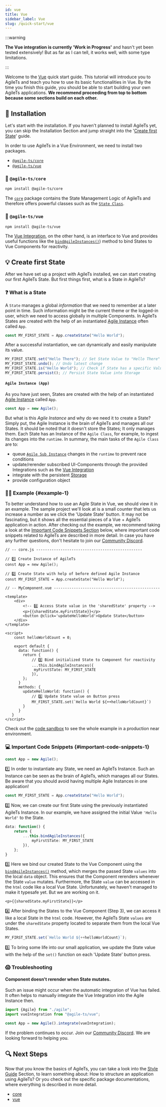 ```yaml
---
id: vue
title: Vue
sidebar_label: Vue
slug: /quick-start/vue
---
```


:::warning

**The Vue integration is currently 'Work in Progress'**
and hasn't yet been tested extensively! 
But as far as I can tell, it works well, with some type limitations.

:::

Welcome to the [Vue](https://vuejs.org/) quick start guide. This tutorial will introduce you to AgileTs
and teach you how to use its basic functionalities in Vue.
By the time you finish this guide, you should be able to start building your own AgileTs applications.
**We recommend proceeding from top to bottom because some sections build on each other.**

## 🔽 Installation

Let's start with the installation. If you haven't planned to install AgileTs yet,
you can skip the Installation Section and jump straight into the '[Create first State](#-create-first-state)' guide.

In order to use AgileTs in a Vue Environment, we need to install two packages.
- [`@agile-ts/core`](#-agile-tscore)
- [`@agile-ts/vue`](#-agile-tsvue)

### 📁 `@agile-ts/core`

```bash npm2yarn
npm install @agile-ts/core 
```
The [`core`](../packages/core/Introduction.md) package contains the State Management Logic of AgileTs
and therefore offers powerful classes such as the [`State Class`](../packages/core/features/state/Introduction.md).

### 📂 `@agile-ts/vue`

```bash npm2yarn
npm install @agile-ts/vue 
```
The [Vue Integration](../packages/vue/Introduction.md), on the other hand, is an interface to Vue and provides useful functions
like the [`bindAgileInstances()`](../packages/vue/Introduction.md#bindagileinstances)) method to bind States to Vue Components for reactivity.

## 💡 Create first State

After we have set up a project with AgileTs installed, we can start creating our first AgileTs State.
But first things first, what is a State in AgileTs?

### ❓ What is a State

A `State` manages a global _information_ that we need to remember at a later point in time.
Such information might be the current theme or the logged-in user,
which we need to access globally in multiple Components.
In AgileTs States are created with the help
of an instantiated [Agile Instance](#agile-instance-app) often called `App`.
```ts
const MY_FIRST_STATE = App.createState("Hello World");
```
After a successful instantiation, we can dynamically and easily manipulate its value.
```ts
MY_FIRST_STATE.set("Hello There"); // Set State Value to "Hello There"
MY_FIRST_STATE.undo(); // Undo latest change
MY_FIRST_STATE.is("Hello World"); // Check if State has a specific Value
MY_FIRST_STATE.persist(); // Persist State Value into Storage
```

#### `Agile Instance (App)`

As you have just seen, States are created with the help of an instantiated [Agile Instance](../packages/core/features/agile-instance/Introduction.md) called `App`.
```ts
const App = new Agile();
```
But what is this _Agile Instance_ and why do we need it to create a State?
Simply put, the Agile Instance is the brain of AgileTs and manages all our States.
It should be noted that it doesn't store the States; It only manages them.
Each State has an Instance of the `Agile Class`, for example, to ingest its changes into the `runtime`.
In summary, the main tasks of the `Agile Class` are to:
- queue [`Agile Sub Instance`](../main/Introduction.md#agile-sub-instance)
  changes in the `runtime` to prevent race conditions
- update/rerender subscribed UI-Components through the provided Integrations
  such as the [Vue Integration](../packages/vue/Introduction.md)
- integrate with the persistent [Storage](../packages/core/features/storage/Introduction.md)
- provide configuration object


### 👨‍💻 Example {#example-1}

To better understand how to use an Agile State in Vue, we should view it in an example.
The sample project we'll look at is a small counter that lets us increase a number as we click the 'Update State' button.
It may not be fascinating, but it shows all the essential pieces of a Vue + AgileTs application in action.
After checking out the example, we recommend taking a look at the [Important Code Snippets Section](#important-code-snippets-1) below,
where important code snippets related to AgileTs are described in more detail.
In case you have any further questions, don't hesitate to join our [Community Discord](https://discord.gg/T9GzreAwPH).
```tsx
// -- core.js ------------------------------------------------

// 1️⃣ Create Instance of AgileTs
const App = new Agile();

// 2️⃣ Create State with help of before defined Agile Instance
const MY_FIRST_STATE = App.createState("Hello World");

// -- MyComponent.vue ------------------------------------------------

<template>
    <div>
        <!-- 4️⃣ Access State value in the 'sharedState' property -->
        <p>{{sharedState.myFirstState}}</p>
        <button @click='updateHelloWorld'>Update State</button>
    </div>
</template>

<script>
    const helloWorldCount = 0;
    
    export default {
      data: function() {
        return {
            // 3️⃣ Bind initialized State to Component for reactivity
            ...this.bindAgileInstances({
             myFirstSTate: MY_FIRST_STATE
            }),
        };
      }
      methods: {
        updateHelloWorld: function() {
            // 5️⃣ Update State value on Button press
            MY_FIRST_STATE.set(`Hello World ${++helloWorldCount}`)
        }
      }  
   }
</script>
```
Check out the [code sandbox](https://codesandbox.io/s/agilets-first-state-i5xxs) to see the whole example in a production near environment.

### 💻 Important Code Snippets {#important-code-snippets-1}

```ts
const App = new Agile();
```
1️⃣ In order to instantiate any State, we need an AgileTs Instance.
Such an Instance can be seen as the brain of AgileTs, which manages all our States.
Be aware that you should avoid having multiple Agile Instances in one application!

```ts
const MY_FIRST_STATE = App.createState("Hello World");
```
2️⃣ Now, we can create our first State using the previously instantiated AgileTs Instance.
In our example, we have assigned the initial Value `'Hello World'` to the State.

```ts
data: function() {
    return {
        ...this.bindAgileInstances({
            myFirstSTate: MY_FIRST_STATE
        }),
    };
}
```
3️⃣ Here we bind our created State to the Vue Component using the [`bindAgileInstances()`](../packages/vue/Introduction.md#bindagileinstances) method,
which merges the passed State `values` into the local `data` object.
This ensures that the Component rerenders whenever the State `value` mutates.
Furthermore, the State `value` can be accessed in the `html` code like a local Vue State.
Unfortunately, we haven't managed to make it typesafe yet. But we are working on it.

```tsx
<p>{{sharedState.myFirstState}}</p>
```
4️⃣ After binding the States to the Vue Component (Step 3),
we can access it like a local State in the `html` code.
However, the AgileTs State `values` are under the `sharedState` property located
to separate them from the local Vue States.

```ts
MY_FIRST_STATE.set(`Hello World ${++helloWorldCount}`);
```
5️⃣ To bring some life into our small application,
we update the State value with the help of the `set()` function on each 'Update State' button press.

### 😱 Troubleshooting

#### Component doesn't rerender when State mutates.
Such an issue might occur when the automatic integration of Vue has failed.
It often helps to manually integrate the Vue Integration into the Agile Instance then.
```ts
import {Agile} from "./agile";
import vueIntegration from "@agile-ts/vue";

const App = new Agile().integrate(vueIntegration);
```
If the problem continues to occur. Join our [Community Discord](https://discord.gg/T9GzreAwPH).
We are looking forward to helping you.

## 🔍 Next Steps

Now that you know the basics of AgileTs, you can take a look into the [Style Guide](../main/StyleGuide.md) Section,
to learn something about: How to structure an application using AgileTs?
Or you check out the specific package documentations, where everything is described in more detail.

- [core](../packages/core/Introduction.md)
- [vue](../packages/vue/Introduction.md)
